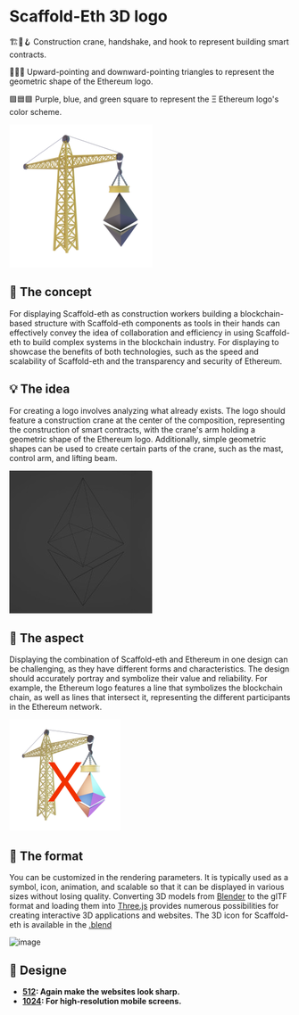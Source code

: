 # Scaffold-Eth 3D logo

🏗️🤝🪝 Construction crane, handshake, and hook to represent building smart contracts.

🔺🔼🔻 Upward-pointing and downward-pointing triangles to represent the geometric shape of the Ethereum logo.

🟪🟦🟩  Purple, blue, and green square to represent the Ξ Ethereum logo's color scheme.

![image](3D-icon-scaffold-eth-256x256.png)


## 📝 The concept

For displaying Scaffold-eth as construction workers building a blockchain-based structure with Scaffold-eth components as tools in their hands can effectively convey the idea of collaboration and efficiency in using Scaffold-eth to build complex systems in the blockchain industry. For displaying to showcase the benefits of both technologies, such as the speed and scalability of Scaffold-eth and the transparency and security of Ethereum.


## 💡 The idea

For creating a logo involves analyzing what already exists. The logo should feature a construction crane at the center of the composition, representing the construction of smart contracts, with the crane's arm holding a geometric shape of the Ethereum logo. Additionally, simple geometric shapes can be used to create certain parts of the crane, such as the mast, control arm, and lifting beam.

![image](geometric-shape-eth.jpg)


## 📏 The aspect

Displaying the combination of Scaffold-eth and Ethereum in one design can be challenging, as they have different forms and characteristics. The design should accurately portray and symbolize their value and reliability. For example, the Ethereum logo features a line that symbolizes the blockchain chain, as well as lines that intersect it, representing the different participants in the Ethereum network.

![image](404-icon-scafford-eth.png)


## 📄 The format

You can be customized in the rendering parameters. It is typically used as a symbol, icon, animation, and scalable so that it can be displayed in various sizes without losing quality. Converting 3D models from [Blender](https://www.blender.org/) to the glTF format and loading them into [Three.js](https://threejs.org/) provides numerous possibilities for creating interactive 3D applications and websites. The 3D icon for Scaffold-eth is available in the [.blend](https://ipfs.io/ipfs/QmUGYEEkFAoBqNqnCGy4PYP3HTXVvxqgW6gSFuReHUTrN7?filename=3DIconScaffold-eth.blend)

![image](3D-icon-scaffold-eth-preview.gif)



## 🧱 Designe

- **[512](https://ipfs.io/ipfs/QmPpcaozyqWM5dDCRQ8NcPdfei136RPoBa2tTBEMUMDW1K?filename=3DIconScaffold-eth-512x512.png): Again make the websites look sharp.**
- **[1024](https://ipfs.io/ipfs/QmVkcyAPXYWY6dsHzuAYak5GDkuxEGYujNYJfnqgPET1Gf?filename=3DIconScaffold-eth-1024x1024.png): For high-resolution mobile screens.**
